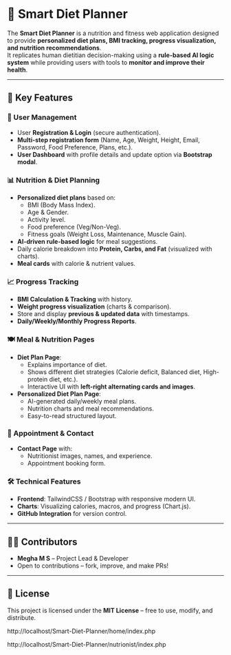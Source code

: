 # 🥗 Smart Diet Planner

The **Smart Diet Planner** is a nutrition and fitness web application designed to provide **personalized diet plans, BMI tracking, progress visualization, and nutrition recommendations**.  
It replicates human dietitian decision-making using a **rule-based AI logic system** while providing users with tools to **monitor and improve their health**.

---

## 🚀 Key Features

### 👤 User Management
- User **Registration & Login** (secure authentication).
- **Multi-step registration form** (Name, Age, Weight, Height, Email, Password, Food Preference, Plans, etc.).
- **User Dashboard** with profile details and update option via **Bootstrap modal**.

### 📊 Nutrition & Diet Planning
- **Personalized diet plans** based on:
  - BMI (Body Mass Index).
  - Age & Gender.
  - Activity level.
  - Food preference (Veg/Non-Veg).
  - Fitness goals (Weight Loss, Maintenance, Muscle Gain).
- **AI-driven rule-based logic** for meal suggestions.
- Daily calorie breakdown into **Protein, Carbs, and Fat** (visualized with charts).
- **Meal cards** with calorie & nutrient values.

### 📈 Progress Tracking
- **BMI Calculation & Tracking** with history.
- **Weight progress visualization** (charts & comparison).
- Store and display **previous & updated data** with timestamps.
- **Daily/Weekly/Monthly Progress Reports**.

### 🍽️ Meal & Nutrition Pages
- **Diet Plan Page**: 
  - Explains importance of diet.
  - Shows different diet strategies (Calorie deficit, Balanced diet, High-protein diet, etc.).
  - Interactive UI with **left-right alternating cards and images**.
- **Personalized Diet Plan Page**:
  - AI-generated daily/weekly meal plans.
  - Nutrition charts and meal recommendations.
  - Easy-to-read structured layout.

### 📅 Appointment & Contact
- **Contact Page** with:
  - Nutritionist images, names, and experience.
  - Appointment booking form.

### 🛠️ Technical Features
- **Frontend**: TailwindCSS / Bootstrap with responsive modern UI.
- **Charts**: Visualizing calories, macros, and progress (Chart.js).
- **GitHub Integration** for version control.

---


## 👨‍💻 Contributors

* **Megha M S** – Project Lead & Developer
* Open to contributions – fork, improve, and make PRs!

---

## 📜 License

This project is licensed under the **MIT License** – free to use, modify, and distribute.



http://localhost/Smart-Diet-Planner/home/index.php

http://localhost/Smart-Diet-Planner/nutrionist/index.php




